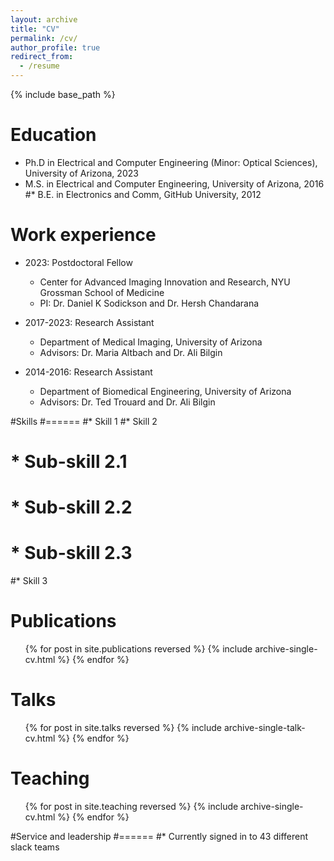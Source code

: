 ```yaml
---
layout: archive
title: "CV"
permalink: /cv/
author_profile: true
redirect_from:
  - /resume
---
```


{% include base_path %}

Education
======
* Ph.D in Electrical and Computer Engineering (Minor: Optical Sciences), University of Arizona, 2023
* M.S. in Electrical and Computer Engineering, University of Arizona, 2016
#* B.E. in Electronics and Comm, GitHub University, 2012

Work experience
======
* 2023: Postdoctoral Fellow
  * Center for Advanced Imaging Innovation and Research, NYU Grossman School of Medicine
  * PI: Dr. Daniel K Sodickson and Dr. Hersh Chandarana

* 2017-2023: Research Assistant
  * Department of Medical Imaging, University of Arizona
  * Advisors: Dr. Maria Altbach and Dr. Ali Bilgin

* 2014-2016: Research Assistant
  * Department of Biomedical Engineering, University of Arizona
  * Advisors: Dr. Ted Trouard and Dr. Ali Bilgin
  
#Skills
#======
#* Skill 1
#* Skill 2
#  * Sub-skill 2.1
#  * Sub-skill 2.2
#  * Sub-skill 2.3
#* Skill 3

Publications
======
  <ul>{% for post in site.publications reversed %}
    {% include archive-single-cv.html %}
  {% endfor %}</ul>
  
Talks
======
  <ul>{% for post in site.talks reversed %}
    {% include archive-single-talk-cv.html  %}
  {% endfor %}</ul>
  
Teaching
======
  <ul>{% for post in site.teaching reversed %}
    {% include archive-single-cv.html %}
  {% endfor %}</ul>
  
#Service and leadership
#======
#* Currently signed in to 43 different slack teams
